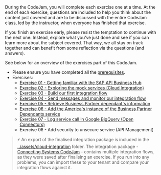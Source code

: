 During the CodeJam, you will complete each exercise one at a time. At the end of each exercise, questions are included to help you think about the content just covered and are to be discussed with the entire CodeJam class, led by the instructor, when everyone has finished that exercise.

If you finish an exercise early, please resist the temptation to continue with the next one. Instead, explore what you've just done and see if you can learn more about the subject covered. That way, we all stay on track together and can benefit from some reflection via the questions (and answers).

See below for an overview of the exercises part of this CodeJam.

* Please ensure you have completed all the [prerequisites](prerequisites.md).
* Exercises:
  * [Exercise 01 - Getting familiar with the SAP API Business Hub](./01-getting-familiar-api-business-hub/)
  * [Exercise 02 - Exploring the mock services (Cloud Integration)](./02-exploring-the-mock-services/)
  * [Exercise 03 - Build our first integration flow](./03-build-first-integration-flow/)
  * [Exercise 04 - Send messages and monitor our integration flow](./04-send-messages-and-monitor/)
  * [Exercise 05 - Retrieve Business Partner dependant's information](./05-retrieve-bp-dependants/)
  * [Exercise 06 - Add the America's instance of the Business Partner Dependants service](./06-add-americas-bp-dependants/)
  * [Exercise 07 - Log service call in Google BigQuery (Open Connectors)](./07-log-requests-in-bigquery)
  * Exercise 08 - Add security to unsecure service (API Management)

> ⚡️ An export of the finalised integration package is included in the [../assets/cloud-integration](../assets/cloud-integration/Connecting%20Systems%20CodeJam.zip) folder. The integration package - [Connecting Systems CodeJam](../assets/cloud-integration/Connecting%20Systems%20CodeJam.zip) - contains multiple integration flows, as they were saved after finalising an exercise. If you run into any problems, you can import these to your tenant and compare your integration flows against it. 
